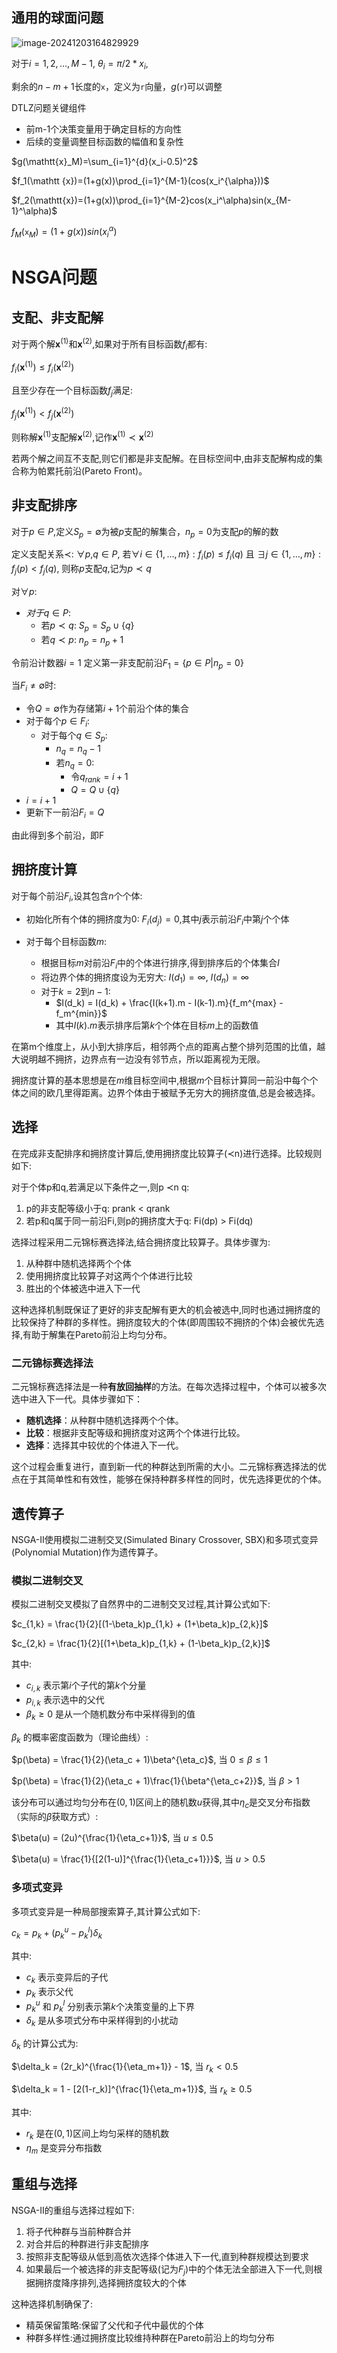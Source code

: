 ## 通用的球面问题

![image-20241203164829929](https://gitee.com/Dear-Rosy-Lee/picto-typora/raw/master/img/2024-12-03_16-48-32.png)

对于$i=1,2,\dots,M-1$,  $\theta_i=\pi/2*x_i$,

剩余的$n-m+1$长度的$\mathtt{x}$，定义为$\mathtt{r}$向量，$g(\mathtt{r})$可以调整

DTLZ问题关键组件

- 前m-1个决策变量用于确定目标的方向性
- 后续的变量调整目标函数的幅值和复杂性

$g(\mathtt{x}_M)=\sum_{i=1}^{d}(x_i-0.5)^2$

$f_1(\mathtt {x})=(1+g(x))\prod_{i=1}^{M-1}(cos(x_i^{\alpha}))$

$f_2(\mathtt{x})=(1+g(x))\prod_{i=1}^{M-2}cos(x_i^\alpha)sin(x_{M-1}^\alpha)$

$f_M(\mathtt{x}_M)=(1+g(x))sin(x_i^\alpha)$

# NSGA问题

## 支配、非支配解

对于两个解$\mathbf{x}^{(1)}$和$\mathbf{x}^{(2)}$,如果对于所有目标函数$f_i$都有:

$f_i(\mathbf{x}^{(1)}) \leq f_i(\mathbf{x}^{(2)})$

且至少存在一个目标函数$f_j$满足:

$f_j(\mathbf{x}^{(1)}) < f_j(\mathbf{x}^{(2)})$

则称解$\mathbf{x}^{(1)}$支配解$\mathbf{x}^{(2)}$,记作$\mathbf{x}^{(1)} \prec \mathbf{x}^{(2)}$

若两个解之间互不支配,则它们都是非支配解。在目标空间中,由非支配解构成的集合称为帕累托前沿(Pareto Front)。


## 非支配排序

对于$p\in P$,定义$S_p=\emptyset$为被$p$支配的解集合，$n_p=0$为支配$p$的解的数

定义支配关系$\prec$:
$\forall p$,$q \in P$, 若$\forall i \in \{1,\dots,m\}: f_i(p) \leq f_i(q)$ 且 $\exists j \in \{1,\dots,m\}: f_j(p) < f_j(q)$, 则称$p$支配$q$,记为$p \prec q$

对$\forall p$:
- $对于q \in P$:
    - 若$p \prec q$: $S_p = S_p \cup \{q\}$
    - 若$q \prec p$: $n_p = n_p + 1$

令前沿计数器$i=1$
定义第一非支配前沿$F_1 = \{p \in P | n_p = 0\}$

当$F_i \neq \emptyset$时:
- 令$Q = \emptyset$作为存储第$i+1$个前沿个体的集合
- 对于每个$p \in F_i$:
  - 对于每个$q \in S_p$:
    - $n_q = n_q - 1$
    - 若$n_q = 0$:
      - 令$q_{rank} = i + 1$
      - $Q = Q \cup \{q\}$
- $i = i + 1$
- 更新下一前沿$F_i = Q$

由此得到多个前沿，即F

## 拥挤度计算

对于每个前沿$F_i$,设其包含$n$个个体:

- 初始化所有个体的拥挤度为0: $F_i(d_j)=0$,其中$j$表示前沿$F_i$中第$j$个个体

- 对于每个目标函数$m$:
  - 根据目标$m$对前沿$F_i$中的个体进行排序,得到排序后的个体集合$I$
  - 将边界个体的拥挤度设为无穷大: $I(d_1)=\infty$, $I(d_n)=\infty$
  - 对于$k=2$到$n-1$:
    - $I(d_k) = I(d_k) + \frac{I(k+1).m - I(k-1).m}{f_m^{max} - f_m^{min}}$
    - 其中$I(k).m$表示排序后第$k$个个体在目标$m$上的函数值

在第m个维度上，从小到大排序后，相邻两个点的距离占整个排列范围的比值，越大说明越不拥挤，边界点有一边没有邻节点，所以距离视为无限。

拥挤度计算的基本思想是在$m$维目标空间中,根据$m$个目标计算同一前沿中每个个体之间的欧几里得距离。边界个体由于被赋予无穷大的拥挤度值,总是会被选择。

## 选择

在完成非支配排序和拥挤度计算后,使用拥挤度比较算子(≺n)进行选择。比较规则如下:

对于个体p和q,若满足以下条件之一,则p ≺n q:

1. p的非支配等级小于q: prank < qrank
2. 若p和q属于同一前沿Fi,则p的拥挤度大于q: Fi(dp) > Fi(dq)

选择过程采用二元锦标赛选择法,结合拥挤度比较算子。具体步骤为:

1. 从种群中随机选择两个个体
2. 使用拥挤度比较算子对这两个个体进行比较
3. 胜出的个体被选中进入下一代

这种选择机制既保证了更好的非支配解有更大的机会被选中,同时也通过拥挤度的比较保持了种群的多样性。拥挤度较大的个体(即周围较不拥挤的个体)会被优先选择,有助于解集在Pareto前沿上均匀分布。

### 二元锦标赛选择法

二元锦标赛选择法是一种**有放回抽样**的方法。在每次选择过程中，个体可以被多次选中进入下一代。具体步骤如下：

- **随机选择**：从种群中随机选择两个个体。
- **比较**：根据非支配等级和拥挤度对这两个个体进行比较。
- **选择**：选择其中较优的个体进入下一代。

这个过程会重复进行，直到新一代的种群达到所需的大小。二元锦标赛选择法的优点在于其简单性和有效性，能够在保持种群多样性的同时，优先选择更优的个体。


## 遗传算子

NSGA-II使用模拟二进制交叉(Simulated Binary Crossover, SBX)和多项式变异(Polynomial Mutation)作为遗传算子。

### 模拟二进制交叉

模拟二进制交叉模拟了自然界中的二进制交叉过程,其计算公式如下:

$c_{1,k} = \frac{1}{2}[(1-\beta_k)p_{1,k} + (1+\beta_k)p_{2,k}]$

$c_{2,k} = \frac{1}{2}[(1+\beta_k)p_{1,k} + (1-\beta_k)p_{2,k}]$

其中:
- $c_{i,k}$ 表示第$i$个子代的第$k$个分量
- $p_{i,k}$ 表示选中的父代
- $\beta_k \geq 0$ 是从一个随机数分布中采样得到的值

$\beta_k$ 的概率密度函数为（理论曲线）:

$p(\beta) = \frac{1}{2}(\eta_c + 1)\beta^{\eta_c}$, 当 $0 \leq \beta \leq 1$

$p(\beta) = \frac{1}{2}(\eta_c + 1)\frac{1}{\beta^{\eta_c+2}}$, 当 $\beta > 1$

该分布可以通过均匀分布在$(0,1)$区间上的随机数$u$获得,其中$\eta_c$是交叉分布指数（实际的$\beta$获取方式）:

$\beta(u) = (2u)^{\frac{1}{\eta_c+1}}$, 当 $u \leq 0.5$

$\beta(u) = \frac{1}{[2(1-u)]^{\frac{1}{\eta_c+1}}}$, 当 $u > 0.5$

### 多项式变异

多项式变异是一种局部搜索算子,其计算公式如下:

$c_k = p_k + (p_k^u - p_k^l)\delta_k$

其中:
- $c_k$ 表示变异后的子代
- $p_k$ 表示父代
- $p_k^u$ 和 $p_k^l$ 分别表示第$k$个决策变量的上下界
- $\delta_k$ 是从多项式分布中采样得到的小扰动

$\delta_k$ 的计算公式为:

$\delta_k = (2r_k)^{\frac{1}{\eta_m+1}} - 1$, 当 $r_k < 0.5$

$\delta_k = 1 - [2(1-r_k)]^{\frac{1}{\eta_m+1}}$, 当 $r_k \geq 0.5$

其中:
- $r_k$ 是在$(0,1)$区间上均匀采样的随机数
- $\eta_m$ 是变异分布指数

## 重组与选择

NSGA-II的重组与选择过程如下:

1. 将子代种群与当前种群合并
2. 对合并后的种群进行非支配排序
3. 按照非支配等级从低到高依次选择个体进入下一代,直到种群规模达到要求
4. 如果最后一个被选择的非支配等级(记为$F_j$)中的个体无法全部进入下一代,则根据拥挤度降序排列,选择拥挤度较大的个体

这种选择机制确保了:
- 精英保留策略:保留了父代和子代中最优的个体
- 种群多样性:通过拥挤度比较维持种群在Pareto前沿上的均匀分布



